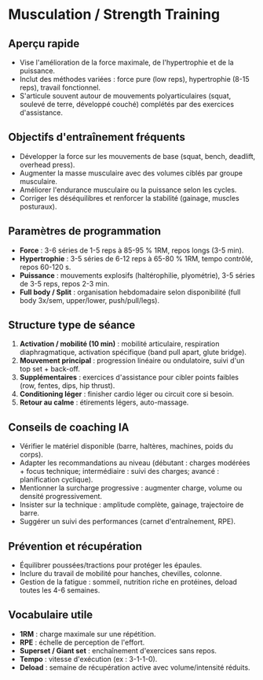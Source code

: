 # Musculation / Strength Training

## Aperçu rapide
- Vise l'amélioration de la force maximale, de l'hypertrophie et de la puissance.
- Inclut des méthodes variées : force pure (low reps), hypertrophie (8-15 reps), travail fonctionnel.
- S'articule souvent autour de mouvements polyarticulaires (squat, soulevé de terre, développé couché) complétés par des exercices d'assistance.

## Objectifs d'entraînement fréquents
- Développer la force sur les mouvements de base (squat, bench, deadlift, overhead press).
- Augmenter la masse musculaire avec des volumes ciblés par groupe musculaire.
- Améliorer l'endurance musculaire ou la puissance selon les cycles.
- Corriger les déséquilibres et renforcer la stabilité (gainage, muscles posturaux).

## Paramètres de programmation
- **Force** : 3-6 séries de 1-5 reps à 85-95 % 1RM, repos longs (3-5 min).
- **Hypertrophie** : 3-5 séries de 6-12 reps à 65-80 % 1RM, tempo contrôlé, repos 60-120 s.
- **Puissance** : mouvements explosifs (haltérophilie, plyométrie), 3-5 séries de 3-5 reps, repos 2-3 min.
- **Full body / Split** : organisation hebdomadaire selon disponibilité (full body 3x/sem, upper/lower, push/pull/legs).

## Structure type de séance
1. **Activation / mobilité (10 min)** : mobilité articulaire, respiration diaphragmatique, activation spécifique (band pull apart, glute bridge).
2. **Mouvement principal** : progression linéaire ou ondulatoire, suivi d'un top set + back-off.
3. **Supplémentaires** : exercices d'assistance pour cibler points faibles (row, fentes, dips, hip thrust).
4. **Conditioning léger** : finisher cardio léger ou circuit core si besoin.
5. **Retour au calme** : étirements légers, auto-massage.

## Conseils de coaching IA
- Vérifier le matériel disponible (barre, haltères, machines, poids du corps).
- Adapter les recommandations au niveau (débutant : charges modérées + focus technique; intermédiaire : suivi des charges; avancé : planification cyclique).
- Mentionner la surcharge progressive : augmenter charge, volume ou densité progressivement.
- Insister sur la technique : amplitude complète, gainage, trajectoire de barre.
- Suggérer un suivi des performances (carnet d'entraînement, RPE).

## Prévention et récupération
- Équilibrer poussées/tractions pour protéger les épaules.
- Inclure du travail de mobilité pour hanches, chevilles, colonne.
- Gestion de la fatigue : sommeil, nutrition riche en protéines, deload toutes les 4-6 semaines.

## Vocabulaire utile
- **1RM** : charge maximale sur une répétition.
- **RPE** : échelle de perception de l'effort.
- **Superset / Giant set** : enchaînement d'exercices sans repos.
- **Tempo** : vitesse d'exécution (ex : 3-1-1-0).
- **Deload** : semaine de récupération active avec volume/intensité réduits.
